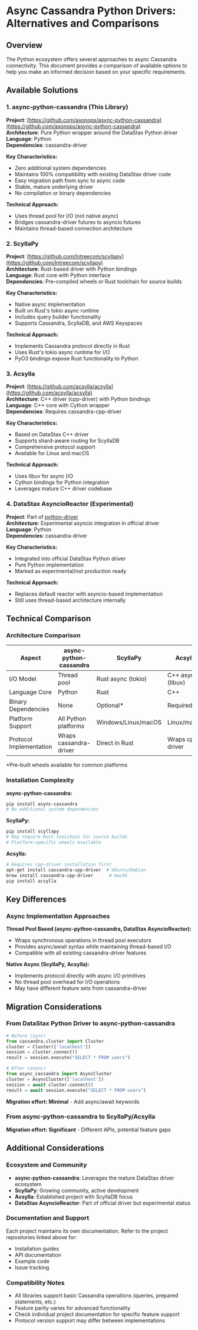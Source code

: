 # Async Cassandra Python Drivers: Alternatives and Comparisons

## Overview

The Python ecosystem offers several approaches to async Cassandra connectivity. This document provides a comparison of available options to help you make an informed decision based on your specific requirements.

## Available Solutions

### 1. async-python-cassandra (This Library)

**Project**: [https://github.com/axonops/async-python-cassandra](https://github.com/axonops/async-python-cassandra)  
**Architecture**: Pure Python wrapper around the DataStax Python driver  
**Language**: Python  
**Dependencies**: cassandra-driver

**Key Characteristics:**
- Zero additional system dependencies
- Maintains 100% compatibility with existing DataStax driver code
- Easy migration path from sync to async code
- Stable, mature underlying driver
- No compilation or binary dependencies

**Technical Approach:**
- Uses thread pool for I/O (not native async)
- Bridges cassandra-driver futures to asyncio futures
- Maintains thread-based connection architecture

### 2. ScyllaPy

**Project**: [https://github.com/Intreecom/scyllapy](https://github.com/Intreecom/scyllapy)  
**Architecture**: Rust-based driver with Python bindings  
**Language**: Rust core with Python interface  
**Dependencies**: Pre-compiled wheels or Rust toolchain for source builds

**Key Characteristics:**
- Native async implementation
- Built on Rust's tokio async runtime
- Includes query builder functionality
- Supports Cassandra, ScyllaDB, and AWS Keyspaces

**Technical Approach:**
- Implements Cassandra protocol directly in Rust
- Uses Rust's tokio async runtime for I/O
- PyO3 bindings expose Rust functionality to Python

### 3. Acsylla

**Project**: [https://github.com/acsylla/acsylla](https://github.com/acsylla/acsylla)  
**Architecture**: C++ driver (cpp-driver) with Python bindings  
**Language**: C++ core with Cython wrapper  
**Dependencies**: Requires cassandra-cpp-driver

**Key Characteristics:**
- Based on DataStax C++ driver
- Supports shard-aware routing for ScyllaDB
- Comprehensive protocol support
- Available for Linux and macOS

**Technical Approach:**
- Uses libuv for async I/O
- Cython bindings for Python integration
- Leverages mature C++ driver codebase

### 4. DataStax AsyncioReactor (Experimental)

**Project**: Part of [python-driver](https://github.com/datastax/python-driver)  
**Architecture**: Experimental asyncio integration in official driver  
**Language**: Python  
**Dependencies**: cassandra-driver

**Key Characteristics:**
- Integrated into official DataStax Python driver
- Pure Python implementation
- Marked as experimental/not production ready

**Technical Approach:**
- Replaces default reactor with asyncio-based implementation
- Still uses thread-based architecture internally

## Technical Comparison

### Architecture Comparison

| Aspect | async-python-cassandra | ScyllaPy | Acsylla | DataStax AsyncioReactor |
|--------|------------------------|----------|---------|-------------------------|
| I/O Model | Thread pool | Rust async (tokio) | C++ async (libuv) | Thread pool |
| Language Core | Python | Rust | C++ | Python |
| Binary Dependencies | None | Optional* | Required | None |
| Platform Support | All Python platforms | Windows/Linux/macOS | Linux/macOS | All Python platforms |
| Protocol Implementation | Wraps cassandra-driver | Direct in Rust | Wraps cpp-driver | Wraps cassandra-driver |

*Pre-built wheels available for common platforms

### Installation Complexity

**async-python-cassandra:**
```bash
pip install async-cassandra
# No additional system dependencies
```

**ScyllaPy:**
```bash
pip install scyllapy
# May require Rust toolchain for source builds
# Platform-specific wheels available
```

**Acsylla:**
```bash
# Requires cpp-driver installation first
apt-get install cassandra-cpp-driver  # Ubuntu/Debian
brew install cassandra-cpp-driver      # macOS
pip install acsylla
```

## Key Differences

### Async Implementation Approaches

**Thread Pool Based (async-python-cassandra, DataStax AsyncioReactor):**
- Wraps synchronous operations in thread pool executors
- Provides async/await syntax while maintaining thread-based I/O
- Compatible with all existing cassandra-driver features

**Native Async (ScyllaPy, Acsylla):**
- Implements protocol directly with async I/O primitives
- No thread pool overhead for I/O operations
- May have different feature sets from cassandra-driver

## Migration Considerations

### From DataStax Python Driver to async-python-cassandra

```python
# Before (sync)
from cassandra.cluster import Cluster
cluster = Cluster(['localhost'])
session = cluster.connect()
result = session.execute("SELECT * FROM users")

# After (async)
from async_cassandra import AsyncCluster
cluster = AsyncCluster(['localhost'])
session = await cluster.connect()
result = await session.execute("SELECT * FROM users")
```

**Migration effort: Minimal** - Add async/await keywords

### From async-python-cassandra to ScyllaPy/Acsylla

**Migration effort: Significant** - Different APIs, potential feature gaps

## Additional Considerations

### Ecosystem and Community

- **async-python-cassandra**: Leverages the mature DataStax driver ecosystem
- **ScyllaPy**: Growing community, active development
- **Acsylla**: Established project with ScyllaDB focus
- **DataStax AsyncioReactor**: Part of official driver but experimental status

### Documentation and Support

Each project maintains its own documentation. Refer to the project repositories linked above for:
- Installation guides
- API documentation
- Example code
- Issue tracking

### Compatibility Notes

- All libraries support basic Cassandra operations (queries, prepared statements, etc.)
- Feature parity varies for advanced functionality
- Check individual project documentation for specific feature support
- Protocol version support may differ between implementations
